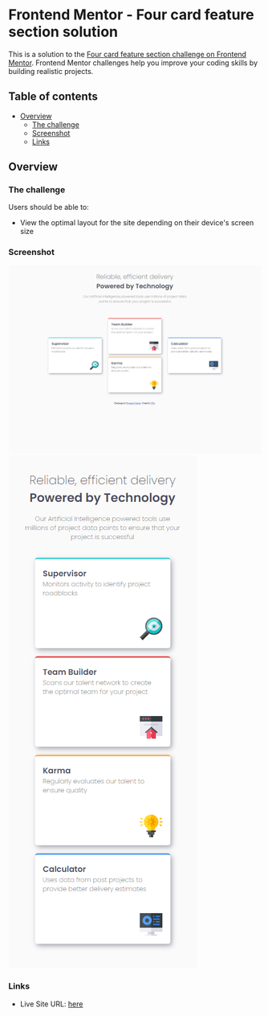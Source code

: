 # Frontend Mentor - Four card feature section solution

This is a solution to the [Four card feature section challenge on Frontend Mentor](https://www.frontendmentor.io/challenges/four-card-feature-section-weK1eFYK). Frontend Mentor challenges help you improve your coding skills by building realistic projects. 

## Table of contents

- [Overview](#overview)
  - [The challenge](#the-challenge)
  - [Screenshot](#screenshot)
  - [Links](#links)

## Overview

### The challenge

Users should be able to:

- View the optimal layout for the site depending on their device's screen size

### Screenshot

![Screenshot preview for desktop](./screenshot/feature-card-desktop.png)
![Screenshot preview for mobile](./screenshot/feature-card-mobile.png)



### Links

- Live Site URL: [here](https://65dc6db3b91d7ca6a0a214ee--leafy-chebakia-9118ed.netlify.app/)
